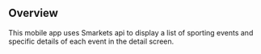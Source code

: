 ## Overview

This mobile app uses Smarkets api to display a list of sporting events and specific details of each event in the detail screen.
